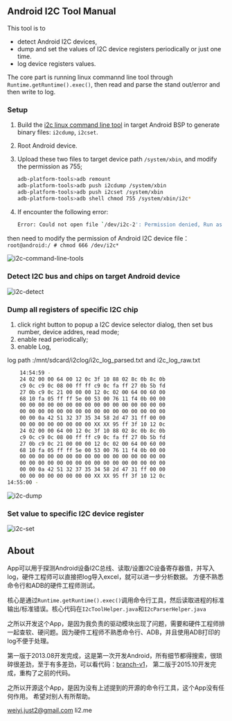 ## Android I2C Tool Manual

This tool is to

- detect Android I2C devices,
- dump and set the values of I2C device registers periodically or just one time.
- log device registers values.

The core part is running linux commannd line tool through `Runtime.getRuntime().exec()`, then read and parse the stand out/error and then write to log.

### Setup

1. Build the [i2c linux command line tool](https://github.com/suapapa/i2c-tools) in target Android BSP to generate binary files: `i2cdump`, `i2cset`.
2. Root Android device.
3. Upload these two files to target device path `/system/xbin`, and modify the permission as 755;

    ```sh
    adb-platform-tools>adb remount
    adb-platform-tools>adb push i2cdump /system/xbin
    adb-platform-tools>adb push i2cset /system/xbin
    adb-platform-tools>adb shell chmod 755 /system/xbin/i2c*
    ```
4. If encounter the following error:

    ```sh
    Error: Could not open file `/dev/i2c-2': Permission denied, Run as root?
    ```
then need to modify the permission of Android I2C device file：`root@android:/ # chmod 666 /dev/i2c*`


![i2c-command-line-tools](https://github.com/li2/Android_I2C_Tool/blob/master/assets/i2c-command-line-tools.png)


### Detect I2C bus and chips on target Android device

![i2c-detect](https://github.com/li2/Android_I2C_Tool/blob/master/assets/detect.png)


### Dump all registers of specific I2C chip

1. click right button to popup a I2C device selector dialog, then set bus number, device addres, read mode;
2. enable read periodically;
3. enable Log,

log path :/mnt/sdcard/i2clog/i2c_log_parsed.txt and i2c_log_raw.txt

```sh
    14:54:59 - 
    24 02 00 00 64 00 12 0c 3f 10 88 02 8c 0b 8c 0b
    c9 0c c9 0c 08 00 ff ff c9 0c fa ff 27 0b 5b fd
    27 0b c9 0c 21 00 00 00 12 0c 02 00 64 00 60 00 
    68 10 fa 05 ff ff 5e 00 53 00 76 11 f4 0b 00 00
    00 00 00 00 00 00 00 00 00 00 00 00 00 00 00 00
    00 00 00 00 00 00 00 00 00 00 00 00 00 00 00 00
    00 00 0a 42 51 32 37 35 34 58 2d 47 31 ff 00 00
    00 00 00 00 00 00 00 00 XX XX 95 ff 3f 10 12 0c
    24 02 00 00 64 00 12 0c 3f 10 88 02 8c 0b 8c 0b
    c9 0c c9 0c 08 00 ff ff c9 0c fa ff 27 0b 5b fd
    27 0b c9 0c 21 00 00 00 12 0c 02 00 64 00 60 00
    68 10 fa 05 ff ff 5e 00 53 00 76 11 f4 0b 00 00
    00 00 00 00 00 00 00 00 00 00 00 00 00 00 00 00
    00 00 00 00 00 00 00 00 00 00 00 00 00 00 00 00
    00 00 0a 42 51 32 37 35 34 58 2d 47 31 ff 00 00
    00 00 00 00 00 00 00 00 XX XX 95 ff 3f 10 12 0c
14:55:00 - 
```
![i2c-dump](https://github.com/li2/Android_I2C_Tool/blob/master/assets/dump.png)


### Set value to specific I2C device register

![i2c-set](https://github.com/li2/Android_I2C_Tool/blob/master/assets/set.png)


## About

App可以用于探测Android设备I2C总线、读取/设置I2C设备寄存器值，并写入log，硬件工程师可以直接把log导入excel，就可以进一步分析数据。
方便不熟悉命令行和ADB的硬件工程师测试。

核心是通过`Runtime.getRuntime().exec()`调用命令行工具，然后读取进程的标准输出/标准错误。核心代码在`I2cToolHelper.java`和`I2cParserHelper.java`

之所以开发这个App，是因为我负责的驱动模块出现了问题，需要和硬件工程师排一起查软、硬问题。因为硬件工程师不熟悉命令行、ADB，并且使用ADB打印的log不便于处理。

第一版于2013.08开发完成，这是第一次开发Android，所有细节都得搜索，很琐碎很差劲，至于有多差劲，可以看代码：[branch-v1](https://github.com/li2/Android_I2C_Tool/tree/v1)，
第二版于2015.10开发完成，重构了之前的代码。

之所以开源这个App，是因为没有上述提到的开源的命令行工具，这个App没有任何作用。
希望对别人有所帮助。

weiyi.just2@gmail.com
li2.me
